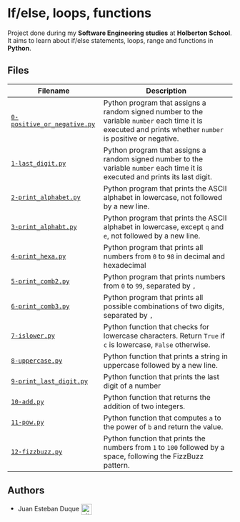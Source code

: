 # If/else, loops, functions
Project done during my **Software Engineering studies** at **Holberton School**. It aims to learn about if/else statements, loops, range and functions in **Python**.

## Files
| Filename | Description |
| -------- | ----------- |
| [`0-positive_or_negative.py`](./0-positive_or_negative.py) | Python program that assigns a random signed number to the variable `number` each time it is executed and prints whether `number` is positive or negative. |
| [`1-last_digit.py`](./1-last_digit.py) | Python program that assigns a random signed number to the variable `number` each time it is executed and prints its last digit. |
| [`2-print_alphabet.py`](2-print_alphabet.py) | Python program that prints the ASCII alphabet in lowercase, not followed by a new line. |
| [`3-print_alphabt.py`](./3-print_alphabt.py) | Python program that prints the ASCII alphabet in lowercase, except `q` and `e`, not followed by a new line. |
| [`4-print_hexa.py`](./4-print_hexa.py) | Python program that prints all numbers from `0` to `98` in decimal and hexadecimal |
| [`5-print_comb2.py`](./5-print_comb2.py) | Python program that prints numbers from `0` to `99`, separated by `, ` |
| [`6-print_comb3.py`](./6-print_comb3.py) | Python program that prints all possible combinations of two digits, separated by `, ` |
| [`7-islower.py`](./7-islower.py) | Python function that checks for lowercase characters. Return `True` if `c` is lowercase, `False` otherwise. |
| [`8-uppercase.py`](./8-uppercase.py) | Python function that prints a string in uppercase followed by a new line. |
| [`9-print_last_digit.py`](./9-print_last_digit.py) | Python function that prints the last digit of a number |
| [`10-add.py`](./10-add.py) | Python function that returns the addition of two integers. |
| [`11-pow.py`](./11-pow.py) | Python function that computes `a` to the power of `b` and return the value. |
| [`12-fizzbuzz.py`](./12-fizzbuzz.py) | Python function that prints the numbers from `1` to `100` followed by a space, following the FizzBuzz pattern. |

## Authors

* Juan Esteban Duque <a href="https://github.com/Juanesduque1" rel="nofollow"><img align="center" alt="github" src="https://www.vectorlogo.zone/logos/github/github-tile.svg" height="24" /></a>